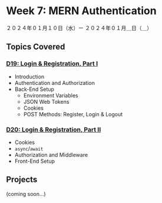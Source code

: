 # Week 7: MERN Authentication

２０２４年０１月１０日（水）ー ２０２４年０１月＿日（＿）

## Topics Covered

### [D19: Login & Registration, Part I](Lecture-Code/D19-Login_and_Registration_Part_I/)
- Introduction
- Authentication and Authorization
- Back-End Setup
    - Environment Variables
    - JSON Web Tokens
    - Cookies
    - POST Methods: Register, Login & Logout

### [D20: Login & Registration, Part II](Lecture-Code/D20-Login_and_Registration_Part_II/)
- Cookies
- `async`/`await`
- Authorization and Middleware
- Front-End Setup

## Projects

(coming soon...)
